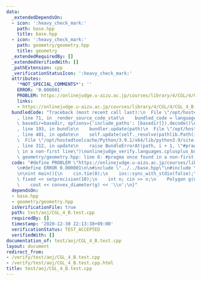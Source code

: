 ```yaml
---
data:
  _extendedDependsOn:
  - icon: ':heavy_check_mark:'
    path: base.hpp
    title: base.hpp
  - icon: ':heavy_check_mark:'
    path: geometry/geometry.hpp
    title: geometry
  _extendedRequiredBy: []
  _extendedVerifiedWith: []
  _pathExtension: cpp
  _verificationStatusIcon: ':heavy_check_mark:'
  attributes:
    '*NOT_SPECIAL_COMMENTS*': ''
    ERROR: '0.000001'
    PROBLEM: https://onlinejudge.u-aizu.ac.jp/courses/library/4/CGL/4/CGL_4_B
    links:
    - https://onlinejudge.u-aizu.ac.jp/courses/library/4/CGL/4/CGL_4_B
  bundledCode: "Traceback (most recent call last):\n  File \"/opt/hostedtoolcache/Python/3.9.1/x64/lib/python3.9/site-packages/onlinejudge_verify/documentation/build.py\"\
    , line 71, in _render_source_code_stat\n    bundled_code = language.bundle(stat.path,\
    \ basedir=basedir, options={'include_paths': [basedir]}).decode()\n  File \"/opt/hostedtoolcache/Python/3.9.1/x64/lib/python3.9/site-packages/onlinejudge_verify/languages/cplusplus.py\"\
    , line 193, in bundle\n    bundler.update(path)\n  File \"/opt/hostedtoolcache/Python/3.9.1/x64/lib/python3.9/site-packages/onlinejudge_verify/languages/cplusplus_bundle.py\"\
    , line 401, in update\n    self.update(self._resolve(pathlib.Path(included), included_from=path))\n\
    \  File \"/opt/hostedtoolcache/Python/3.9.1/x64/lib/python3.9/site-packages/onlinejudge_verify/languages/cplusplus_bundle.py\"\
    , line 312, in update\n    raise BundleErrorAt(path, i + 1, \"#pragma once found\
    \ in a non-first line\")\nonlinejudge_verify.languages.cplusplus_bundle.BundleErrorAt:\
    \ geometry/geometry.hpp: line 6: #pragma once found in a non-first line\n"
  code: "#define PROBLEM \"https://onlinejudge.u-aizu.ac.jp/courses/library/4/CGL/4/CGL_4_B\"\
    \n#define ERROR 0.000001\n\n#include \"../../base.hpp\"\n#include \"../../geometry/geometry.hpp\"\
    \n\nint main(){\n    cin.tie(0);\n    ios::sync_with_stdio(false);\n    cout <<\
    \ fixed << setprecision(10);\n    int n; cin >> n;\n    Polygon g(n); cin >> g;\n\
    \    cout << convex_diameter(g) << '\\n';\n}"
  dependsOn:
  - base.hpp
  - geometry/geometry.hpp
  isVerificationFile: true
  path: test/aoj/CGL_4_B.test.cpp
  requiredBy: []
  timestamp: '2020-12-30 22:13:38+09:00'
  verificationStatus: TEST_ACCEPTED
  verifiedWith: []
documentation_of: test/aoj/CGL_4_B.test.cpp
layout: document
redirect_from:
- /verify/test/aoj/CGL_4_B.test.cpp
- /verify/test/aoj/CGL_4_B.test.cpp.html
title: test/aoj/CGL_4_B.test.cpp
---
```

